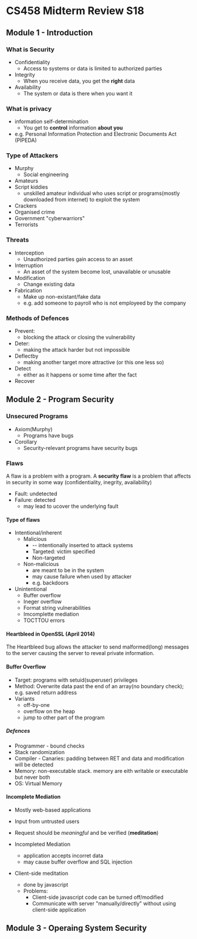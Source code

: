 # CS458 Midterm Review S18

## Module 1 - Introduction

### What is Security

* Confidentiality
  * Access to systems or data is limited to authorized parties
* Integrity
  * When you receive data, you get the **right** data
* Availability
  * The system or data is there when you want it

### What is privacy

* information self-determination
  * You get to **control** information **about you**
* e.g. Personal Information Protection and Electronic Documents Act (PIPEDA)

### Type of Attackers

* Murphy
  * Social engineering
* Amateurs
* Script kiddies
  * unskilled amateur individual who uses script or programs(mostly downloaded from internet) to exploit the system
* Crackers
* Organised crime
* Government "cyberwarriors"
* Terrorists

### Threats

* Interception
  * Unauthorized parties gain access to an asset
* Interruption
  * An asset of the system become lost, unavailable or unusable
* Modification
  * Change existing data
* Fabrication
  * Make up non-existant/fake data 
  * e.g. add someone to payroll who is not employeed by the company

### Methods of Defences

* Prevent:
  * blocking the attack or closing the vulnerability
* Deter:
  * making the attack harder but not impossible
* Deflectby
  * making another target more attractive (or this one less so)
* Detect
  * either as it happens or some time after the fact
* Recover

## Module 2 - Program Security

### Unsecured Programs

* Axiom(Murphy)
  * Programs have bugs
* Corollary
  * Security-relevant programs have security bugs

### Flaws

A flaw is a problem with a program. A **security flaw** is a problem that affects in security in some way (confidentiality, inegrity, availability)

* Fault: undetected
* Failure: detected
  * may lead to ucover the underlying fault

#### Type of flaws

* Intentional/inherent
  * Malicious
    * -- intentionally inserted to attack systems
    * Targeted: victim specified
    * Non-targeted
  * Non-malicious
    * are meant to be in the system
    * may cause failure when used by attacker
    * e.g. backdoors
* Unintentional
  * Buffer overflow
  * Ineger overflow
  * Format string vulnerabilities
  * Imcomplette mediation
  * TOCTTOU errors

#### Heartbleed in OpenSSL (April 2014)

The Heartbleed bug allows the attacker to send malformed(long) messages to the server causing the server to reveal private information.

#### Buffer Overflow

* Target: programs with setuid(superuser) privileges
* Method: Overwrite data past the end of an array(no boundary check); e.g. saved return address
* Variants
  * off-by-one
  * overflow on the heap
  * jump to other part of the program

##### Defences

* Programmer - bound checks
* Stack randomization
* Compiler - Canaries: padding between RET and data and modification will be detected
* Memory: non-executable stack. memory are eith writable or executable but never both
* OS: Virtual Memory

#### Incomplete Mediation

* Mostly web-based applications
* Input from untrusted users
* Request should be *meaningful* and be verified (**meditation**)
* Incompleted Mediation
  * application accepts incorret data
  * may cause buffer overflow and SQL injection

* Client-side meditation
  * done by javascript
  * Problems:
    * Client-side javascript code can be  turned off/modified
    * Communicate with server "manually/directly" without using client-side application

## Module 3 - Operaing System Security